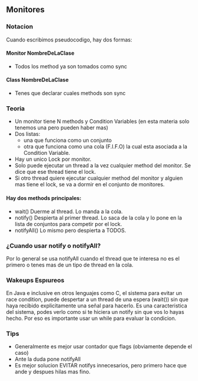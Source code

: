 ## Monitores 

### Notacion
Cuando escribimos pseudocodigo, hay dos formas: 
#### Monitor NombreDeLaClase
- Todos los method ya son tomados como sync
#### Class NombreDeLaClase
- Tenes que declarar cuales methods son sync

### Teoria 
- Un monitor tiene N methods y Condition Variables (en esta materia solo tenemos una pero pueden haber mas)
- Dos listas: 
    - una que funciona como un conjunto
    - otra que funciona como una cola (F.I.F.O) la cual esta asociada a la Condition Variable.
- Hay un unico Lock por monitor. 
- Solo puede ejecutar un thread a la vez cualquier method del monitor. Se dice que ese thread tiene el lock. 
- Si otro thread quiere ejecutar cualquier method del monitor y alguien mas tiene el lock, se va a dormir en el conjunto de monitores. 

#### Hay dos methods principales: 
- wait() Duerme al thread. Lo manda a la cola. 
- notify() Despierta al primer thread. Lo saca de la cola y lo pone en la lista de conjuntos para competir por el lock. 
- notifyAll() Lo mismo pero despierta a TODOS.

### ¿Cuando usar notify o notifyAll?
Por lo general se usa notifyAll cuando el thread que te interesa no es el primero o tenes mas de un tipo de thread en la cola. 

### Wakeups Espıureos
En Java e inclusive en otros lenguajes como C, el sistema para evitar un race condition, puede despertar a un thread de una espera (wait()) sin que haya recibido explicitamente una señal para hacerlo.
Es una caracteristica del sistema, podes verlo como si te hiciera un notify sin que vos lo hayas hecho. Por eso es importante usar un while para evaluar la condicion.

### Tips
- Generalmente es mejor usar contador que flags (obviamente depende el caso)
- Ante la duda pone notifyAll
- Es mejor solucion EVITAR notifys innecesarios, pero primero hace que ande y despues hilas mas fino. 